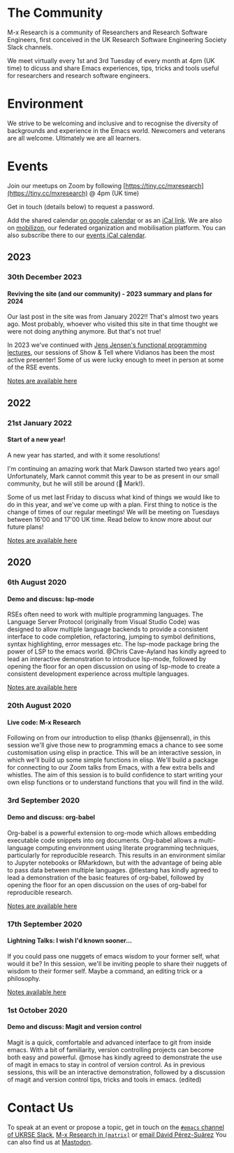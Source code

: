 # The Community

M-x Research is a community of Researchers and Research Software Engineers, first conceived in the UK Research Software Engineering Society Slack channels.

We meet virtually every 1st and 3rd Tuesday of every month at 4pm (UK time) to dicuss and share Emacs experiences, tips, tricks and tools useful for researchers and research software engineers.

# Environment

We strive to be welcoming and inclusive and to recognise the diversity of backgrounds and experience in the Emacs world. Newcomers and veterans are all welcome. Ultimately we are all learners.

# Events

Join our meetups on Zoom by following
[https://tiny.cc/mxresearch](https://tiny.cc/mxresearch)
@ 4pm (UK time)

Get in touch (details below) to request a password.

Add the shared calendar [on google calendar](https://calendar.google.com/calendar?cid=bzB0aWFkbGpwNWRxN2xrYjUxbW52bnJoMDRAZ3JvdXAuY2FsZW5kYXIuZ29vZ2xlLmNvbQ) or as an [iCal link](https://calendar.google.com/calendar/ical/o0tiadljp5dq7lkb51mnvnrh04%40group.calendar.google.com/public/basic.ics). We are also on [mobilizon](https://mobilizon.fr/@m_x_research), our federated organization and mobilisation platform. You can also subscribe there to our [events iCal calendar](https://mobilizon.fr/@m_x_research/feed/ics).

## 2023
### 30th December 2023
#### Reviving the site (and our community) - 2023 summary and plans for 2024

Our last post in the site was from January 2022!! That's almost two years ago.
Most probably, whoever who visited this site in that time thought we were not
doing anything anymore. But that's not true!

In 2023 we've continued with [Jens Jensen's functional programming
lectures](https://www.youtube.com/playlist?list=PLcMjpsudwvnG0ePHdNqRmIwKVNWCTdSE9),
our sessions of Show & Tell where Vidianos has been the most active presenter!
Some of us were lucky enough to meet in person at some of the RSE events.

[Notes are available here](2023/12/30/reviving-site.html)

## 2022
### 21st January 2022
#### Start of a new year!

A new year has started, and with it some resolutions!

I'm continuing an amazing work that Mark Dawson started two years ago! Unfortunately, Mark cannot commit this year to be as present in our small community, but he will still be around (👋 Mark!).

Some of us met last Friday to discuss what kind of things we would like to do in this year, and we've come up with a plan. First thing to notice is the change of times of our regular meetings! We will be meeting on Tuesdays between 16'00 and 17'00 UK time. Read below to know more about our future plans!

[Notes are available here](2022/01/21/a-new-year.html)

## 2020
### 6th August 2020
#### Demo and discuss: lsp-mode
RSEs often need to work with multiple programming languages. The Language Server Protocol (originally from Visual Studio Code) was designed to allow multiple language backends to provide a consistent interface to code completion, refactoring, jumping to symbol definitions, syntax highlighting, error messages etc. The lsp-mode package bring the power of LSP to the emacs world. @Chris Cave-Ayland has kindly agreed to lead an interactive demonstration to introduce lsp-mode, followed by opening the floor for an open discussion on using of lsp-mode to create a consistent development experience across multiple languages.

[Notes are available here](2020/08/06/lsp-mode.html)

### 20th August 2020
#### Live code: M-x Research
Following on from our introduction to elisp (thanks @jjensenral), in this session we'll give those new to programming emacs a chance to see some customisation using elisp in practice. This will be an interactive session, in which we'll build up some simple functions in elisp. We'll build a package for connecting to our Zoom talks from Emacs, with a few extra bells and whistles. The aim of this session is to build confidence to start writing your own elisp functions or to understand functions that you will find in the wild.
### 3rd September 2020
#### Demo and discuss: org-babel
Org-babel is a powerful extension to org-mode which allows embedding executable code snippets into org documents. Org-babel allows a multi-language computing environment using literate programming techniques, particularly for reproducible research. This results in an environment similar to Jupyter notebooks or RMarkdown, but with the advantage of being able to pass data between multiple languages. @tlestang has kindly agreed to lead a demonstration of the basic features of org-babel, followed by opening the floor for an open discussion on the uses of org-babel for reproducible research.

[Notes are available here](2020/09/03/org-babel.html)

### 17th September 2020
#### Lightning Talks: I wish I'd known sooner...
If you could pass one nuggets of emacs wisdom to your former self, what would it be? In this session, we'll be inviting people to share their nuggets of wisdom to their former self. Maybe a command, an editing trick or a philosophy.

[Notes available here](2020/09/17/wish-I-had-known.html)

### 1st October 2020
#### Demo and discuss: Magit and version control
Magit is a quick, comfortable and advanced interface to git from inside emacs. With a bit of familiarity, version controlling projects can become both easy and powerful. @mose has kindly agreed to demonstrate the use of magit in emacs to stay in control of version control. As in previous sessions, this will be an interactive demonstration, followed by a discussion of magit and version control tips, tricks and tools in emacs. (edited)


# Contact Us

To speak at an event or propose a topic, get in touch on the [`#emacs` channel of UKRSE Slack](https://ukrse.slack.com/archives/CDBHZCDQE), [M-x Research in `[matrix]`](https://matrix.to/#/!XtQVoULbGAnRWuwmtc:petrichor.me?via=matrix.org&via=integrations.ems.host&via=envs.net) or [email David Pérez-Suárez](mailto:d.perez-suarez@ucl.ac.uk)
You can also find us at <a rel="me" href="https://fosstodon.org/@Mx_Research">Mastodon</a>.
